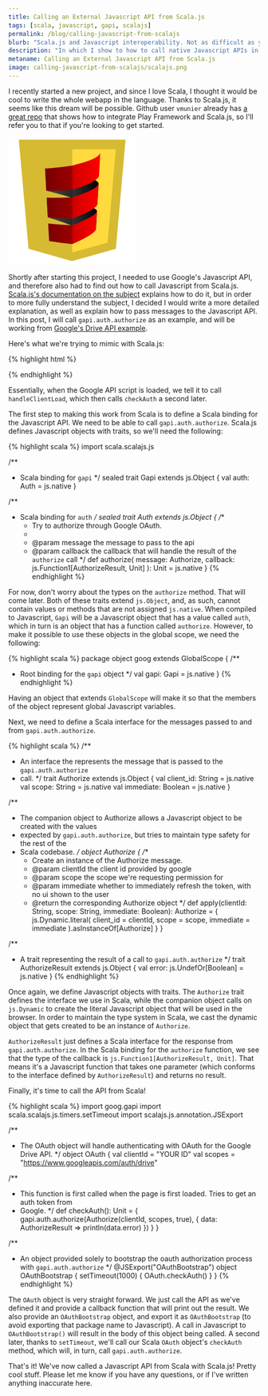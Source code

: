 ```yaml
---
title: Calling an External Javascript API from Scala.js
tags: [scala, javascript, gapi, scalajs]
permalink: /blog/calling-javascript-from-scalajs
blurb: "Scala.js and Javascript interoperability. Not as difficult as you might think."
description: "In which I show to how to call native Javascript APIs in Scala and Scala.js, using gapi.auth.authorize as an example"
metaname: Calling an External Javascript API from Scala.js
image: calling-javascript-from-scalajs/scalajs.png
---
```


I recently started a new project, and since I love Scala, I thought it would be cool to write the whole webapp in the language. Thanks to Scala.js, it seems like this dream will be possible. Github user `vmunier` already has [a great repo](https://github.com/vmunier/play-with-scalajs-example) that shows how to integrate Play Framework and Scala.js, so I'll refer you to that if you're looking to get started.

![Scala.js logo](/assets/img/calling-javascript-from-scalajs/scalajs.png)

Shortly after starting this project, I needed to use Google's Javascript API, and therefore also had to find out how to call Javascript from Scala.js. [Scala.js's documentation on the subject](http://www.scala-js.org/doc/calling-javascript.html) explains how to do it, but in order to more fully understand the subject, I decided I would write a more detailed explanation, as well as explain how to pass messages to the Javascript API. In this post, I will call `gapi.auth.authorize` as an example, and will be working from [Google's Drive API example](https://developers.google.com/drive/web/quickstart/quickstart-js).

Here's what we're trying to mimic with Scala.js:

{% highlight html %}
<script>
    var CLIENT_ID = 'your client id';
    var SCOPES = 'https://www.googleapis.com/auth/drive';

    /**
     * Called when the client library is loaded to start the auth flow.
     */
    function OAuthBootstrap() {
      window.setTimeout(checkAuth, 1);
    }

    /**
     * Check if the current user has authorized the application.
     */
    function checkAuth() {
      gapi.auth.authorize(
          {'client_id': CLIENT_ID, 'scope': SCOPES, 'immediate': true},
          handleAuthResult);
    }
</script>
<script type="text/javascript" src="https://apis.google.com/js/client.js?onload=OAuthBootstrap"></script>
{% endhighlight %}

Essentially, when the Google API script is loaded, we tell it to call `handleClientLoad`, which then calls `checkAuth` a second later.

The first step to making this work from Scala is to define a Scala binding for the Javascript API. We need to be able to call `gapi.auth.authorize`. Scala.js defines Javascript objects with traits, so we'll need the following:

{% highlight scala %}
import scala.scalajs.js

/**
 * Scala binding for `gapi`
 */
sealed trait Gapi extends js.Object {
  val auth: Auth = js.native
}

/**
 * Scala binding for `auth`
 */
sealed trait Auth extends js.Object {
  /**
   * Try to authorize through Google OAuth.
   *
   * @param message the message to pass to the api
   * @param callback the callback that will handle the result of the `authorize` call
   */
  def authorize(
      message: Authorize,
      callback: js.Function1[AuthorizeResult, Unit]
  ): Unit = js.native
}
{% endhighlight %}

For now, don't worry about the types on the `authorize` method. That will come later. Both of these traits extend `js.Object`, and, as such, cannot contain values or methods that are not assigned `js.native`. When compiled to Javascript, `Gapi` will be a Javascript object that has a value called `auth`, which in turn is an object that has a function called `authorize`. However, to make it possible to use these objects in the global scope, we need the following:

{% highlight scala %}
package object goog extends GlobalScope {
  /**
   * Root binding for the `gapi` object
   */
  val gapi: Gapi = js.native
}
{% endhighlight %}

Having an object that extends `GlobalScope` will make it so that the members of the object represent global Javascript variables.

Next, we need to define a Scala interface for the messages passed to and from `gapi.auth.authorize`.

{% highlight scala %}
/**
 * An interface the represents the message that is passed to the `gapi.auth.authorize`
 * call.
 */
trait Authorize extends js.Object {
  val client_id: String = js.native
  val scope: String = js.native
  val immediate: Boolean = js.native
}

/**
 * The companion object to Authorize allows a Javascript object to be created with the values
 * expected by `gapi.auth.authorize`, but tries to maintain type safety for the rest of the
 * Scala codebase.
 */
object Authorize {
  /**
   * Create an instance of the Authorize message.
   * @param clientId the client id provided by google
   * @param scope the scope we're requesting permission for
   * @param immediate whether to immediately refresh the token, with no ui shown to the user
   * @return the corresponding Authorize object
   */
  def apply(clientId: String, scope: String, immediate: Boolean): Authorize = {
    js.Dynamic.literal(
      client_id = clientId,
      scope = scope,
      immediate = immediate
    ).asInstanceOf[Authorize]
  }
}

/**
 * A trait representing the result of a call to `gapi.auth.authorize`
 */
trait AuthorizeResult extends js.Object {
  val error: js.UndefOr[Boolean] = js.native
}
{% endhighlight %}

Once again, we define Javascript objects with traits. The `Authorize` trait defines the interface we use in Scala, while the companion object calls on `js.Dynamic` to create the literal Javascript object that will be used in the browser. In order to maintain the type system in Scala, we cast the dynamic object that gets created to be an instance of `Authorize`.

`AuthorizeResult` just defines a Scala interface for the response from `gapi.auth.authorize`. In the Scala binding for the `authorize` function, we see that the type of the callback is `js.Function1[AuthorizeResult, Unit]`. That means it's a Javascript function that takes one parameter (which conforms to the interface defined by `AuthorizeResult`) and returns no result.

Finally, it's time to call the API from Scala!

{% highlight scala %}
import goog.gapi
import scala.scalajs.js.timers.setTimeout
import scalajs.js.annotation.JSExport

/**
 * The OAuth object will handle authenticating with OAuth for the Google Drive API.
 */
object OAuth {
  val clientId = "YOUR ID"
  val scopes = "https://www.googleapis.com/auth/drive"

  /**
   * This function is first called when the page is first loaded. Tries to get an auth token from
   * Google.
   */
  def checkAuth(): Unit = {
    gapi.auth.authorize(Authorize(clientId, scopes, true), { data: AuthorizeResult =>
      println(data.error)
    })
  }
}

/**
 * An object provided solely to bootstrap the oauth authorization process with `gapi.auth.authorize`
 */
@JSExport("OAuthBootstrap")
object OAuthBootstrap {
  setTimeout(1000) {
    OAuth.checkAuth()
  }
}
{% endhighlight %}

The `OAuth` object is very straight forward. We just call the API as we've defined it and provide a callback function that will print out the result. We also provide an `OAuthBootstrap` object, and export it as `OAuthBootstrap` (to avoid exporting that package name to Javascript). A call in Javascript to `OAuthBootstrap()` will result in the body of this object being called. A second later, thanks to `setTimeout`, we'll call our Scala `OAuth` object's `checkAuth` method, which will, in turn, call `gapi.auth.authorize`.

That's it! We've now called a Javascript API from Scala with Scala.js! Pretty cool stuff. Please let me know if you have any questions, or if I've written anything inaccurate here.
